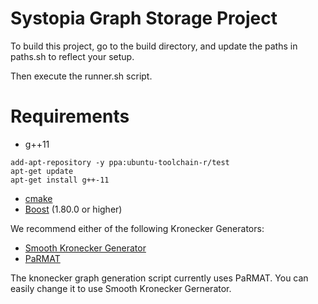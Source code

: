 # Systopia Graph Storage Project

To build this project, go to the build directory, and update the paths in paths.sh to reflect your setup.

Then execute the runner.sh script.

# Requirements
- g++11
```
add-apt-repository -y ppa:ubuntu-toolchain-r/test
apt-get update
apt-get install g++-11
```
- [cmake](https://cmake.org/install/)
- [Boost](https://www.boost.org/)  (1.80.0 or higher)

We recommend either of the following Kronecker Generators:

- [Smooth Kronecker Generator](https://github.com/dmargo/smooth_kron_gen)
- [PaRMAT](https://github.com/farkhor/PaRMAT)

The knonecker graph generation script currently uses PaRMAT. You can easily change it to use Smooth Kronecker Gernerator.
